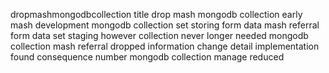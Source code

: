 dropmashmongodbcollection title drop mash mongodb collection early mash development mongodb collection set storing form data mash referral form data set staging however collection never longer needed mongodb collection mash referral dropped information change detail implementation found consequence number mongodb collection manage reduced